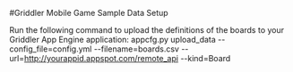 #Griddler Mobile Game Sample Data Setup

Run the following command to upload the definitions of the boards to your Griddler App Engine application:
appcfg.py upload_data --config_file=config.yml --filename=boards.csv --url=http://yourappid.appspot.com/remote_api --kind=Board
